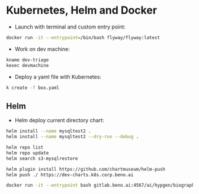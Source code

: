 # Kubernetes, Helm and Docker

- Launch with terminal and custom entry point:

```sh
docker run -it --entrypoint=/bin/bash flyway/flyway:latest
```

- Work on dev machine:

```sh
kname dev-triage
kexec devmachine
```

- Deploy a yaml file with Kubernetes:

```sh
k create -f box.yaml
```

## Helm

- Helm deploy current directory chart:

```sh
helm install --name mysqltest2 .
helm install --name mysqltest2 --dry-run --debug .
```

```sh
helm repo list
helm repo update
helm search s3-mysqlrestore

helm plugin install https://github.com/chartmuseum/helm-push
helm push ./ https://dev-charts.k8s.corp.beno.ai
```

```sh
docker run -it --entrypoint bash gitlab.beno.ai:4567/ai/hypgen/biograph/aws:0.0.3
```
